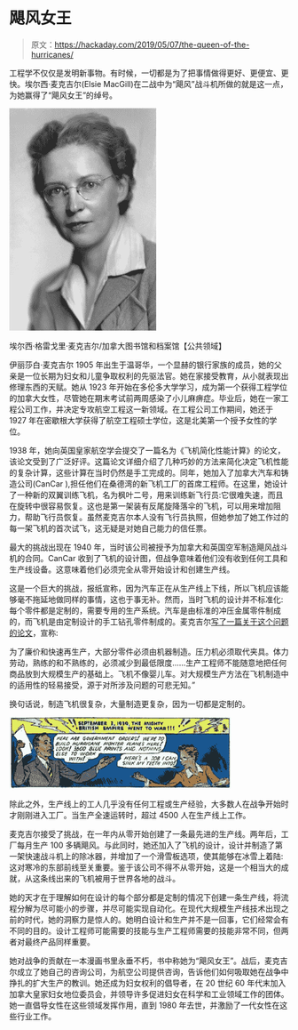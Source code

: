 # 飓风女王

> 原文：<https://hackaday.com/2019/05/07/the-queen-of-the-hurricanes/>

工程学不仅仅是发明新事物。有时候，一切都是为了把事情做得更好、更便宜、更快。埃尔西·麦克吉尔(Elsie MacGill)在二战中为“飓风”战斗机所做的就是这一点，为她赢得了“飓风女王”的绰号。

![](img/85077e52fedc1816fc87b992babfb5bb.png)

埃尔西·格雷戈里·麦克吉尔/加拿大图书馆和档案馆【公共领域】

伊丽莎白·麦克吉尔 1905 年出生于温哥华，一个显赫的银行家族的成员，她的父亲是一位长期为妇女和儿童争取权利的先驱法官。她在家接受教育，从小就表现出修理东西的天赋。她从 1923 年开始在多伦多大学学习，成为第一个获得工程学位的加拿大女性，尽管她在期末考试前两周感染了小儿麻痹症。毕业后，她在一家工程公司工作，并决定专攻航空工程这一新领域。在工程公司工作期间，她还于 1927 年在密歇根大学获得了航空工程硕士学位，这是北美第一个授予女性的学位。

1938 年，她向英国皇家航空学会提交了一篇名为《飞机简化性能计算》的论文，该论文受到了广泛好评。这篇论文详细介绍了几种巧妙的方法来简化决定飞机性能的复杂计算，这些计算在当时仍然是手工完成的。同年，她加入了加拿大汽车和铸造公司(CanCar ),担任他们在桑德湾的新飞机工厂的首席工程师。在这里，她设计了一种新的双翼训练飞机，名为枫叶二号，用来训练新飞行员:它很难失速，而且在旋转中很容易恢复。这也是第一架装有反尾旋降落伞的飞机，可以用来增加阻力，帮助飞行员恢复。虽然麦克吉尔本人没有飞行员执照，但她参加了她工作过的每一架飞机的首次试飞，这无疑是对她自己能力的信任票。

最大的挑战出现在 1940 年，当时该公司被授予为加拿大和英国空军制造飓风战斗机的合同。CanCar 收到了飞机的设计图，但战争意味着他们没有收到任何工具和生产线设备。这意味着他们必须完全从零开始设计和创建生产线。

这是一个巨大的挑战，报纸宣称，因为汽车正在从生产线上下线，所以飞机应该能够毫不拖延地做同样的事情，这也于事无补。然而，当时飞机的设计并不标准化:每个零件都是定制的，需要专用的生产系统。汽车是由标准的冲压金属零件制成的，而飞机是由定制设计的手工钻孔零件制成的。麦克吉尔[写了一篇关于这个问题的论文](https://www.flightglobal.com/FlightPDFArchive/1940/1940%20-%202646.PDF)，宣称:

为了廉价和快速再生产，大部分零件必须由机器制造。压力机必须取代夹具。体力劳动，熟练的和不熟练的，必须减少到最低限度……生产工程师不能随意地把任何商品放到大规模生产的基础上。飞机不像婴儿车。对大规模生产方法在飞机制造中的适用性的轻易接受，源于对所涉及问题的可悲无知。”

换句话说，制造飞机很复杂，大量制造更复杂，因为一切都是定制的。

![](img/67792ef6750b1353546732eb8fd18306.png)

除此之外，生产线上的工人几乎没有任何工程或生产经验，大多数人在战争开始时才刚刚进入工厂。当生产全速运转时，超过 4500 人在生产线上工作。

麦克吉尔接受了挑战，在一年内从零开始创建了一条最先进的生产线。两年后，工厂每月生产 100 多辆飓风。与此同时，她还加入了飞机的设计，设计并制造了第一架快速战斗机上的除冰器，并增加了一个滑雪板选项，使其能够在冰雪上着陆:这对寒冷的东部前线至关重要。鉴于该公司不得不从零开始，这是一个相当大的成就，从这条线出来的飞机被用于世界各地的战斗。

她的天才在于理解如何在设计的每个部分都是定制的情况下创建一条生产线，将流程分解为尽可能小的步骤，并尽可能实现自动化。在现代大规模生产线技术出现之前的时代，她的洞察力是惊人的。她明白设计和生产并不是一回事，它们经常会有不同的目的。设计工程师可能需要的技能与生产工程师需要的技能非常不同，但两者对最终产品同样重要。

她对战争的贡献在一本漫画书里永垂不朽，书中称她为“飓风女王”。战后，麦克吉尔成立了她自己的咨询公司，为航空公司提供咨询，告诉他们如何吸取她在战争中挣扎的扩大生产的教训。她还成为妇女权利的倡导者，在 20 世纪 60 年代末加入加拿大皇家妇女地位委员会，并领导许多促进妇女在科学和工业领域工作的团体。她一直倡导女性在这些领域发挥作用，直到 1980 年去世，并激励了一代女性在这些行业工作。